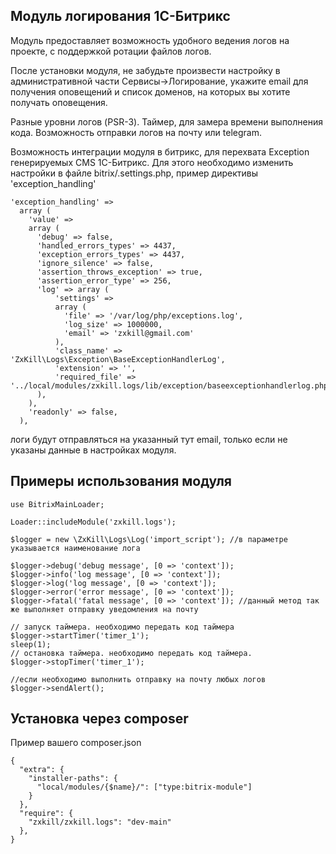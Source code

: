 Модуль логирования 1С-Битрикс
-------------------------
Модуль предоставляет возможность удобного ведения логов на проекте, с поддержкой ротации файлов логов.

После установки модуля, не забудьте произвести настройку в административной части Сервисы->Логирование, укажите email для получения оповещений и список доменов, на которых вы хотите получать оповещения.

Разные уровни логов (PSR-3). Таймер, для замера времени выполнения кода. Возможность отправки логов на почту или telegram.

Возможность интеграции модуля в битрикс, для перехвата Exception генерируемых CMS 1С-Битрикс. Для этого необходимо изменить настройки в файле bitrix/.settings.php, пример директивы 'exception_handling'
```
'exception_handling' =>
  array (
    'value' =>
    array (
      'debug' => false,
      'handled_errors_types' => 4437,
      'exception_errors_types' => 4437,
      'ignore_silence' => false,
      'assertion_throws_exception' => true,
      'assertion_error_type' => 256,
      'log' => array (
          'settings' =>
          array (
            'file' => '/var/log/php/exceptions.log',
            'log_size' => 1000000,
            'email' => 'zxkill@gmail.com'
          ),
          'class_name' => 'ZxKill\Logs\Exception\BaseExceptionHandlerLog',
          'extension' => '',
          'required_file' => '../local/modules/zxkill.logs/lib/exception/baseexceptionhandlerlog.php',
      ),
    ),
    'readonly' => false,
  ),
```

логи будут отправляться на указанный тут email, только если не указаны данные в настройках модуля.

Примеры использования модуля
-------------------------

```
use BitrixMainLoader;

Loader::includeModule('zxkill.logs');

$logger = new \ZxKill\Logs\Log('import_script'); //в параметре указывается наименование лога

$logger->debug('debug message', [0 => 'context']);
$logger->info('log message', [0 => 'context']);
$logger->log('log message', [0 => 'context']);
$logger->error('error message', [0 => 'context']);
$logger->fatal('fatal message', [0 => 'context']); //данный метод так же выполняет отправку уведомления на почту

// запуск таймера. необходимо передать код таймера
$logger->startTimer('timer_1');
sleep(1);
// остановка таймера. необходимо передать код таймера.
$logger->stopTimer('timer_1');

//если необходимо выполнить отправку на почту любых логов
$logger->sendAlert();
```

Установка через composer
-------------------------
Пример вашего composer.json
```
{
  "extra": {
    "installer-paths": {
      "local/modules/{$name}/": ["type:bitrix-module"]
    }
  },
  "require": {
    "zxkill/zxkill.logs": "dev-main"
  },
}

```
